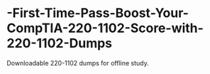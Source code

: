 # -First-Time-Pass-Boost-Your-CompTIA-220-1102-Score-with-220-1102-Dumps
Downloadable 220-1102 dumps for offline study.
